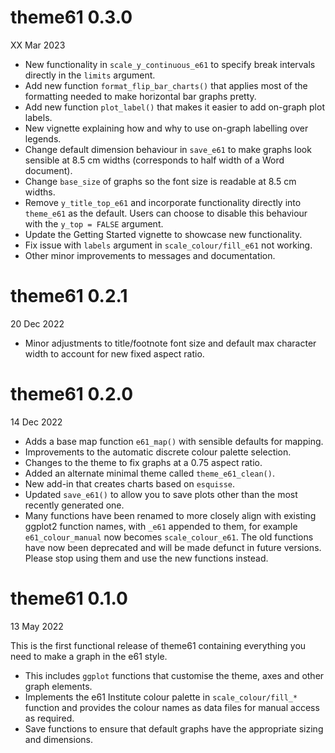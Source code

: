 # theme61 0.3.0

XX Mar 2023

* New functionality in `scale_y_continuous_e61` to specify break intervals directly in the `limits` argument.
* Add new function `format_flip_bar_charts()` that applies most of the formatting needed to make horizontal bar graphs pretty.
* Add new function `plot_label()` that makes it easier to add on-graph plot labels.
* New vignette explaining how and why to use on-graph labelling over legends.
* Change default dimension behaviour in `save_e61` to make graphs look sensible at 8.5 cm widths (corresponds to half width of a Word document).
* Change `base_size` of graphs so the font size is readable at 8.5 cm widths.
* Remove `y_title_top_e61` and incorporate functionality directly into `theme_e61` as the default. Users can choose to disable this behaviour with the `y_top = FALSE` argument.
* Update the Getting Started vignette to showcase new functionality.
* Fix issue with `labels` argument in `scale_colour/fill_e61` not working.
* Other minor improvements to messages and documentation.

# theme61 0.2.1

20 Dec 2022

* Minor adjustments to title/footnote font size and default max character width to account for new fixed aspect ratio.

# theme61 0.2.0

14 Dec 2022

* Adds a base map function `e61_map()` with sensible defaults for mapping.
* Improvements to the automatic discrete colour palette selection.
* Changes to the theme to fix graphs at a 0.75 aspect ratio.
* Added an alternate minimal theme called `theme_e61_clean()`.
* New add-in that creates charts based on `esquisse`.
* Updated `save_e61()` to allow you to save plots other than the most recently generated one.
* Many functions have been renamed to more closely align with existing ggplot2 function names, with `_e61` appended to them, for example `e61_colour_manual` now becomes `scale_colour_e61`. The old functions have now been deprecated and will be made defunct in future versions. Please stop using them and use the new functions instead.

# theme61 0.1.0

13 May 2022

This is the first functional release of theme61 containing everything you need to make a graph in the e61 style.

* This includes `ggplot` functions that customise the theme, axes and other graph elements.
* Implements the e61 Institute colour palette in `scale_colour/fill_*` function and provides the colour names as data files for manual access as required.
* Save functions to ensure that default graphs have the appropriate sizing and dimensions.
